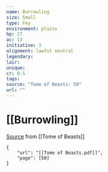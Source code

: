 ```yaml
---
name: Burrowling
size: Small
type: Fey
environment: plains
hp: 27
ac: 13
initiative: 3
alignment: lawful neutral
legendary: 
lair: 
unique: 
cr: 0.5
tags: 
source: "Tome of Beasts: 50"
url: ""
---
```

# [[Burrowling]]

[Source](zotero://open-pdf/library/items/ULEQWHJM?page=50) from [[Tome of Beasts]]

```pdf
{
	"url": "[[Tome of Beasts.pdf]]",
	"page": [50]
}
```

